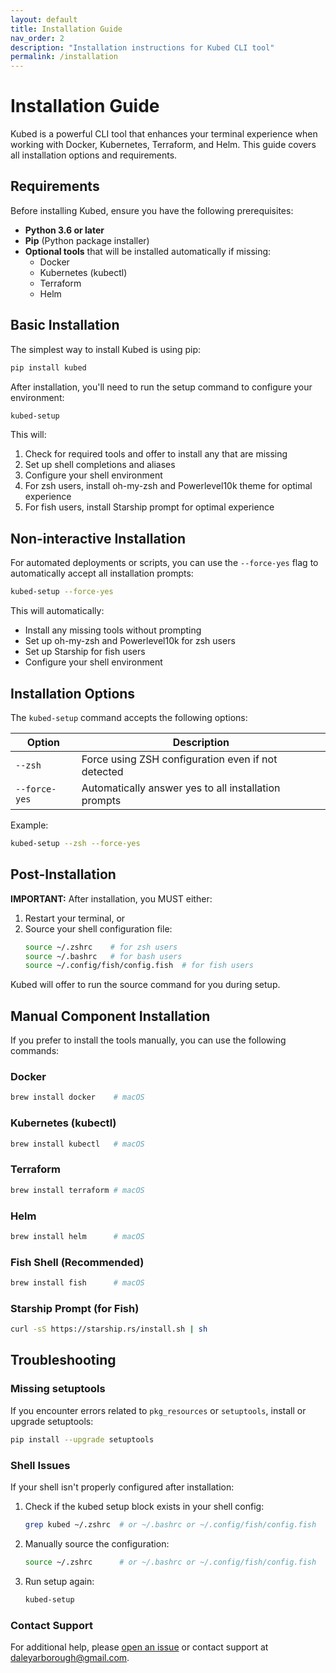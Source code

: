```yaml
---
layout: default
title: Installation Guide
nav_order: 2
description: "Installation instructions for Kubed CLI tool"
permalink: /installation
---
```


# Installation Guide

Kubed is a powerful CLI tool that enhances your terminal experience when working with Docker, Kubernetes, Terraform, and Helm. This guide covers all installation options and requirements.

## Requirements

Before installing Kubed, ensure you have the following prerequisites:

- **Python 3.6 or later**
- **Pip** (Python package installer)
- **Optional tools** that will be installed automatically if missing:
  - Docker
  - Kubernetes (kubectl)
  - Terraform
  - Helm

## Basic Installation

The simplest way to install Kubed is using pip:

```bash
pip install kubed
```

After installation, you'll need to run the setup command to configure your environment:

```bash
kubed-setup
```

This will:
1. Check for required tools and offer to install any that are missing
2. Set up shell completions and aliases
3. Configure your shell environment
4. For zsh users, install oh-my-zsh and Powerlevel10k theme for optimal experience
5. For fish users, install Starship prompt for optimal experience

## Non-interactive Installation

For automated deployments or scripts, you can use the `--force-yes` flag to automatically accept all installation prompts:

```bash
kubed-setup --force-yes
```

This will automatically:
- Install any missing tools without prompting
- Set up oh-my-zsh and Powerlevel10k for zsh users
- Set up Starship for fish users
- Configure your shell environment

## Installation Options

The `kubed-setup` command accepts the following options:

| Option | Description |
|--------|-------------|
| `--zsh` | Force using ZSH configuration even if not detected |
| `--force-yes` | Automatically answer yes to all installation prompts |

Example:
```bash
kubed-setup --zsh --force-yes
```

## Post-Installation

**IMPORTANT:** After installation, you MUST either:
1. Restart your terminal, or
2. Source your shell configuration file:
   ```bash
   source ~/.zshrc    # for zsh users
   source ~/.bashrc   # for bash users
   source ~/.config/fish/config.fish  # for fish users
   ```

Kubed will offer to run the source command for you during setup.

## Manual Component Installation

If you prefer to install the tools manually, you can use the following commands:

### Docker
```bash
brew install docker    # macOS
```

### Kubernetes (kubectl)
```bash
brew install kubectl   # macOS
```

### Terraform
```bash
brew install terraform # macOS
```

### Helm
```bash
brew install helm      # macOS
```

### Fish Shell (Recommended)
```bash
brew install fish      # macOS
```

### Starship Prompt (for Fish)
```bash
curl -sS https://starship.rs/install.sh | sh
```

## Troubleshooting

### Missing setuptools
If you encounter errors related to `pkg_resources` or `setuptools`, install or upgrade setuptools:

```bash
pip install --upgrade setuptools
```

### Shell Issues
If your shell isn't properly configured after installation:

1. Check if the kubed setup block exists in your shell config:
   ```bash
   grep kubed ~/.zshrc  # or ~/.bashrc or ~/.config/fish/config.fish
   ```
2. Manually source the configuration:
   ```bash
   source ~/.zshrc      # or ~/.bashrc or ~/.config/fish/config.fish
   ```
3. Run setup again:
   ```bash
   kubed-setup
   ```

### Contact Support
For additional help, please [open an issue](https://github.com/dalefrieswthat/kubed/issues) or contact support at daleyarborough@gmail.com. 
